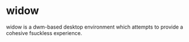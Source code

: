 # widow
widow is a dwm-based desktop environment which attempts to provide a cohesive fsuckless experience.
